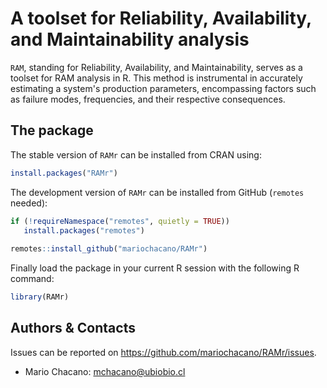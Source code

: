 # A toolset for Reliability, Availability, and Maintainability analysis

`RAM`, standing for Reliability, Availability, and Maintainability, serves as a toolset for RAM analysis in R. This method is instrumental in accurately estimating a system's production parameters, encompassing factors such as failure modes, frequencies, and their respective consequences.


## The package

The stable version of `RAMr` can be installed from CRAN using:
```r
install.packages("RAMr")
```

The development version of `RAMr` can be installed from GitHub (`remotes` needed):
```r
if (!requireNamespace("remotes", quietly = TRUE))
   install.packages("remotes")
   
remotes::install_github("mariochacano/RAMr")
``` 

Finally load the package in your current R session with the following R command:
```r
library(RAMr)
```

## Authors & Contacts

Issues can be reported on https://github.com/mariochacano/RAMr/issues.

- Mario Chacano: mchacano@ubiobio.cl
